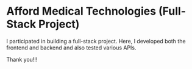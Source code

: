 # Afford Medical Technologies (Full-Stack Project)
I participated in building a full-stack project. Here, I developed both the frontend and backend and also tested various APIs.

Thank you!!!
